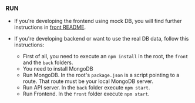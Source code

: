 ### RUN

* If you're developing the frontend using mock DB, you will find further instructions in [front README](https://github.com/esandez93/tekken3-scytl-tournament/blob/master/front/README.md).

* If you're developing backend or want to use the real DB data, follow this instructions:
  - First of all, you need to execute an `npm install` in the root, the `front` and the `back` folders.
  - You need to install MongoDB
  - Run MongoDB. In the root's `package.json` is a script pointing to a route. That route must be your local MongoDB server.
  - Run API server. In the `back` folder execute `npm start`.
  - Run Frontend. In the `front` folder execute `npm start`.
